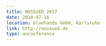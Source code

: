 ```yaml
---
title: NOSSUED 2017
date: 2018-07-16
location: bluehands GmbH, Karlsruhe
link: http://nossued.de
type: unconference
---
```

